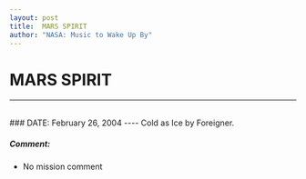 ```yaml
---
layout: post
title:  MARS SPIRIT
author: "NASA: Music to Wake Up By"
---
```


# MARS SPIRIT
----
<br/>
### DATE: February 26, 2004
----
Cold as Ice by Foreigner.

##### Comment:
* No mission comment
